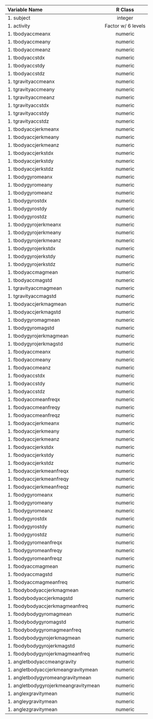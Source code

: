 |             Variable Name           |  R Class            |
|:------------------------------------|:-------------------:|
| 1. subject                          | integer             |
| 1. activity                         | Factor w/ 6 levels  |
| 1. tbodyaccmeanx                    | numeric             |
| 1. tbodyaccmeany                    | numeric             |
| 1. tbodyaccmeanz                    | numeric             |
| 1. tbodyaccstdx                     | numeric             |
| 1. tbodyaccstdy                     | numeric             |
| 1. tbodyaccstdz                     | numeric             |
| 1. tgravityaccmeanx                 | numeric             |
| 1. tgravityaccmeany                 | numeric             |
| 1. tgravityaccmeanz                 | numeric             |
| 1. tgravityaccstdx                  | numeric             |
| 1. tgravityaccstdy                  | numeric             |
| 1. tgravityaccstdz                  | numeric             |
| 1. tbodyaccjerkmeanx                | numeric             |
| 1. tbodyaccjerkmeany                | numeric             |
| 1. tbodyaccjerkmeanz                | numeric             |
| 1. tbodyaccjerkstdx                 | numeric             |
| 1. tbodyaccjerkstdy                 | numeric             |
| 1. tbodyaccjerkstdz                 | numeric             |
| 1. tbodygyromeanx                   | numeric             |
| 1. tbodygyromeany                   | numeric             |
| 1. tbodygyromeanz                   | numeric             |
| 1. tbodygyrostdx                    | numeric             |
| 1. tbodygyrostdy                    | numeric             |
| 1. tbodygyrostdz                    | numeric             |
| 1. tbodygyrojerkmeanx               | numeric             |
| 1. tbodygyrojerkmeany               | numeric             |
| 1. tbodygyrojerkmeanz               | numeric             |
| 1. tbodygyrojerkstdx                | numeric             |
| 1. tbodygyrojerkstdy                | numeric             |
| 1. tbodygyrojerkstdz                | numeric             |
| 1. tbodyaccmagmean                  | numeric             |
| 1. tbodyaccmagstd                   | numeric             |
| 1. tgravityaccmagmean               | numeric             |
| 1. tgravityaccmagstd                | numeric             |
| 1. tbodyaccjerkmagmean              | numeric             |
| 1. tbodyaccjerkmagstd               | numeric             |
| 1. tbodygyromagmean                 | numeric             |
| 1. tbodygyromagstd                  | numeric             |
| 1. tbodygyrojerkmagmean             | numeric             |
| 1. tbodygyrojerkmagstd              | numeric             |
| 1. fbodyaccmeanx                    | numeric             |
| 1. fbodyaccmeany                    | numeric             |
| 1. fbodyaccmeanz                    | numeric             |
| 1. fbodyaccstdx                     | numeric             |
| 1. fbodyaccstdy                     | numeric             |
| 1. fbodyaccstdz                     | numeric             |
| 1. fbodyaccmeanfreqx                | numeric             |
| 1. fbodyaccmeanfreqy                | numeric             |
| 1. fbodyaccmeanfreqz                | numeric             |
| 1. fbodyaccjerkmeanx                | numeric             |
| 1. fbodyaccjerkmeany                | numeric             |
| 1. fbodyaccjerkmeanz                | numeric             |
| 1. fbodyaccjerkstdx                 | numeric             |
| 1. fbodyaccjerkstdy                 | numeric             |
| 1. fbodyaccjerkstdz                 | numeric             |
| 1. fbodyaccjerkmeanfreqx            | numeric             |
| 1. fbodyaccjerkmeanfreqy            | numeric             |
| 1. fbodyaccjerkmeanfreqz            | numeric             |
| 1. fbodygyromeanx                   | numeric             |
| 1. fbodygyromeany                   | numeric             |
| 1. fbodygyromeanz                   | numeric             |
| 1. fbodygyrostdx                    | numeric             |
| 1. fbodygyrostdy                    | numeric             |
| 1. fbodygyrostdz                    | numeric             |
| 1. fbodygyromeanfreqx               | numeric             |
| 1. fbodygyromeanfreqy               | numeric             |
| 1. fbodygyromeanfreqz               | numeric             |
| 1. fbodyaccmagmean                  | numeric             |
| 1. fbodyaccmagstd                   | numeric             |
| 1. fbodyaccmagmeanfreq              | numeric             |
| 1. fbodybodyaccjerkmagmean          | numeric             |
| 1. fbodybodyaccjerkmagstd           | numeric             |
| 1. fbodybodyaccjerkmagmeanfreq      | numeric             |
| 1. fbodybodygyromagmean             | numeric             |
| 1. fbodybodygyromagstd              | numeric             |
| 1. fbodybodygyromagmeanfreq         | numeric             |
| 1. fbodybodygyrojerkmagmean         | numeric             |
| 1. fbodybodygyrojerkmagstd          | numeric             |
| 1. fbodybodygyrojerkmagmeanfreq     | numeric             |
| 1. angletbodyaccmeangravity         | numeric             |
| 1. angletbodyaccjerkmeangravitymean | numeric             |
| 1. angletbodygyromeangravitymean    | numeric             |
| 1. angletbodygyrojerkmeangravitymean| numeric             |
| 1. anglexgravitymean                | numeric             |
| 1. angleygravitymean                | numeric             |
| 1. anglezgravitymean                | numeric             |
